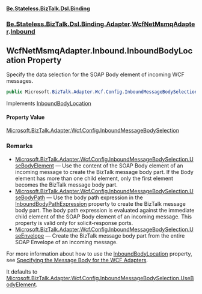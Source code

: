 #### [Be.Stateless.BizTalk.Dsl.Binding](README.md 'README')
### [Be.Stateless.BizTalk.Dsl.Binding.Adapter](Be.Stateless.BizTalk.Dsl.Binding.Adapter.md 'Be.Stateless.BizTalk.Dsl.Binding.Adapter').[WcfNetMsmqAdapter](WcfNetMsmqAdapter.md 'Be.Stateless.BizTalk.Dsl.Binding.Adapter.WcfNetMsmqAdapter').[Inbound](WcfNetMsmqAdapter.Inbound.md 'Be.Stateless.BizTalk.Dsl.Binding.Adapter.WcfNetMsmqAdapter.Inbound')

## WcfNetMsmqAdapter.Inbound.InboundBodyLocation Property

Specify the data selection for the SOAP Body element of incoming WCF messages.

```csharp
public Microsoft.BizTalk.Adapter.Wcf.Config.InboundMessageBodySelection InboundBodyLocation { get; set; }
```

Implements [InboundBodyLocation](https://docs.microsoft.com/en-us/dotnet/api/Microsoft.BizTalk.Adapter.Wcf.Config.IAdapterConfigInboundMessageMarshalling.InboundBodyLocation 'Microsoft.BizTalk.Adapter.Wcf.Config.IAdapterConfigInboundMessageMarshalling.InboundBodyLocation')

#### Property Value
[Microsoft.BizTalk.Adapter.Wcf.Config.InboundMessageBodySelection](https://docs.microsoft.com/en-us/dotnet/api/Microsoft.BizTalk.Adapter.Wcf.Config.InboundMessageBodySelection 'Microsoft.BizTalk.Adapter.Wcf.Config.InboundMessageBodySelection')

### Remarks

- [Microsoft.BizTalk.Adapter.Wcf.Config.InboundMessageBodySelection.UseBodyElement](https://docs.microsoft.com/en-us/dotnet/api/Microsoft.BizTalk.Adapter.Wcf.Config.InboundMessageBodySelection.UseBodyElement 'Microsoft.BizTalk.Adapter.Wcf.Config.InboundMessageBodySelection.UseBodyElement') — Use the content of the SOAP Body element of an
              incoming message to create the BizTalk message body part. If the Body element has more than one child element,
              only the first element becomes the BizTalk message body part.
- [Microsoft.BizTalk.Adapter.Wcf.Config.InboundMessageBodySelection.UseBodyPath](https://docs.microsoft.com/en-us/dotnet/api/Microsoft.BizTalk.Adapter.Wcf.Config.InboundMessageBodySelection.UseBodyPath 'Microsoft.BizTalk.Adapter.Wcf.Config.InboundMessageBodySelection.UseBodyPath') — Use the body path expression in the [InboundBodyPathExpression](WcfNetMsmqAdapter.Inbound.InboundBodyPathExpression.md 'Be.Stateless.BizTalk.Dsl.Binding.Adapter.WcfNetMsmqAdapter.Inbound.InboundBodyPathExpression') property to create the BizTalk message body part. The body path expression is
              evaluated against the immediate child element of the SOAP Body element of an incoming message. This property is
              valid only for solicit-response ports.
- [Microsoft.BizTalk.Adapter.Wcf.Config.InboundMessageBodySelection.UseEnvelope](https://docs.microsoft.com/en-us/dotnet/api/Microsoft.BizTalk.Adapter.Wcf.Config.InboundMessageBodySelection.UseEnvelope 'Microsoft.BizTalk.Adapter.Wcf.Config.InboundMessageBodySelection.UseEnvelope') — Create the BizTalk message body part from the entire
              SOAP Envelope of an incoming message.

For more information about how to use the [InboundBodyLocation](WcfNetMsmqAdapter.Inbound.InboundBodyLocation.md 'Be.Stateless.BizTalk.Dsl.Binding.Adapter.WcfNetMsmqAdapter.Inbound.InboundBodyLocation') property, see [Specifying
            the Message Body for the WCF Adapters](https://docs.microsoft.com/en-us/biztalk/core/specifying-the-message-body-for-the-wcf-adapters 'https://docs.microsoft.com/en-us/biztalk/core/specifying-the-message-body-for-the-wcf-adapters').

It defaults to [Microsoft.BizTalk.Adapter.Wcf.Config.InboundMessageBodySelection.UseBodyElement](https://docs.microsoft.com/en-us/dotnet/api/Microsoft.BizTalk.Adapter.Wcf.Config.InboundMessageBodySelection.UseBodyElement 'Microsoft.BizTalk.Adapter.Wcf.Config.InboundMessageBodySelection.UseBodyElement').